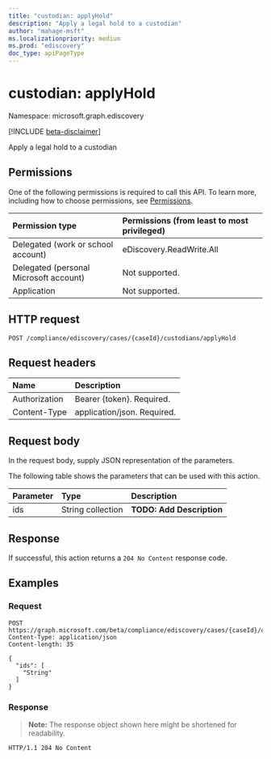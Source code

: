```yaml
---
title: "custodian: applyHold"
description: "Apply a legal hold to a custodian"
author: "mahage-msft"
ms.localizationpriority: medium
ms.prod: "ediscovery"
doc_type: apiPageType
---
```


# custodian: applyHold

Namespace: microsoft.graph.ediscovery

[!INCLUDE [beta-disclaimer](../../includes/beta-disclaimer.md)]

Apply a legal hold to a custodian

## Permissions

One of the following permissions is required to call this API. To learn more, including how to choose permissions, see [Permissions](/graph/permissions-reference).

|Permission type|Permissions (from least to most privileged)|
|:---|:---|
|Delegated (work or school account)|eDiscovery.ReadWrite.All|
|Delegated (personal Microsoft account)|Not supported.|
|Application|Not supported.|

## HTTP request

<!-- {
  "blockType": "ignored"
}
-->

``` http
POST /compliance/ediscovery/cases/{caseId}/custodians/applyHold
```

## Request headers

|Name|Description|
|:---|:---|
|Authorization|Bearer {token}. Required.|
|Content-Type|application/json. Required.|

## Request body

In the request body, supply JSON representation of the parameters.

The following table shows the parameters that can be used with this action.

|Parameter|Type|Description|
|:---|:---|:---|
|ids|String collection|**TODO: Add Description**|

## Response

If successful, this action returns a `204 No Content` response code.

## Examples

### Request

<!-- {
  "blockType": "request",
  "name": "custodianthis.applyhold"
}
-->

``` http
POST https://graph.microsoft.com/beta/compliance/ediscovery/cases/{caseId}/custodians/applyHold
Content-Type: application/json
Content-length: 35

{
  "ids": [
    "String"
  ]
}
```

### Response

>**Note:** The response object shown here might be shortened for readability.
<!-- {
  "blockType": "response",
  "truncated": true
}
-->

``` http
HTTP/1.1 204 No Content
```
